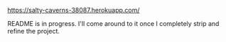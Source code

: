 https://salty-caverns-38087.herokuapp.com/

README is in progress. I'll come around to it once I completely strip and refine the project.